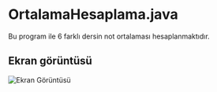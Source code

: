 # OrtalamaHesaplama.java
 Bu program ile 6 farklı dersin not ortalaması hesaplanmaktıdır.
 
 ## Ekran görüntüsü


![Ekran Görüntüsü](https://i.hizliresim.com/oguhraa.png)

